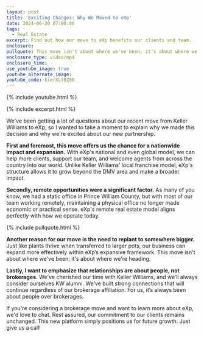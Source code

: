 ```yaml
---
layout: post
title: 'Exciting Changes: Why We Moved to eXp'
date: 2024-06-20 07:00:00
tags:
  - Real Estate
excerpt: Find out how our move to eXp benefits our clients and team.
enclosure:
pullquote: This move isn't about where we've been; it's about where we're heading.
enclosure_type: video/mp4
enclosure_time:
use_youtube_image: true
youtube_alternate_image:
youtube_code: kierXLt0Z80
---
```

{% include youtube.html %}

{% include excerpt.html %}

We've been getting a lot of questions about our recent move from Keller Williams to eXp, so I wanted to take a moment to explain why we made this decision and why we're excited about our new partnership.

**First and foremost, this move offers us the chance for a nationwide impact and expansion.** With eXp's national and even global model, we can help more clients, support our team, and welcome agents from across the country into our world. Unlike Keller Williams’ local franchise model, eXp's structure allows it to grow beyond the DMV area and make a broader impact.

**Secondly, remote opportunities were a significant factor.** As many of you know, we had a static office in Prince William County, but with most of our team working remotely, maintaining a physical office no longer made economic or practical sense. eXp's remote real estate model aligns perfectly with how we operate today.<br>

{% include pullquote.html %}

**Another reason for our move is the need to replant to somewhere bigger.** Just like plants thrive when transferred to larger pots, our business can expand more effectively within eXp’s expansive framework. This move isn't about where we've been; it's about where we're heading.

**Lastly, I want to emphasize that relationships are about people, not brokerages.** We've cherished our time with Keller Williams, and we’ll always consider ourselves KW alumni. We’ve built strong connections that will continue regardless of our brokerage affiliation. For us, it’s always been about people over brokerages.

If you're considering a brokerage move and want to learn more about eXp, we'd love to chat. Rest assured, our commitment to our clients remains unchanged. This new platform simply positions us for future growth. Just give us a call!